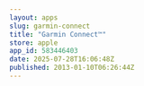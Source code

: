 ```yaml
---
layout: apps
slug: garmin-connect
title: "Garmin Connect™"
store: apple
app_id: 583446403
date: 2025-07-28T16:06:48Z
published: 2013-01-10T06:26:44Z
---
```

